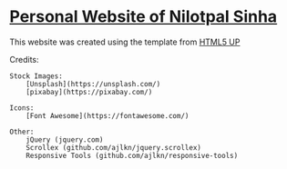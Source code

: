 # [Personal Website of Nilotpal Sinha](https://neel-home.github.io/)

This website was created using the template from  [HTML5 UP](https://html5up.net/)

Credits:

	Stock Images:
		[Unsplash](https://unsplash.com/)
		[pixabay](https://pixabay.com/)

	Icons:
		[Font Awesome](https://fontawesome.com/)

	Other:
		jQuery (jquery.com)
		Scrollex (github.com/ajlkn/jquery.scrollex)
		Responsive Tools (github.com/ajlkn/responsive-tools)
